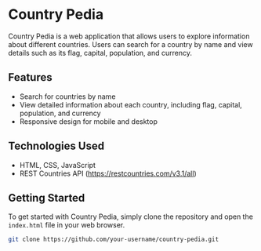 # Country Pedia

Country Pedia is a web application that allows users to explore information about different countries. Users can search for a country by name and view details such as its flag, capital, population, and currency.

## Features

- Search for countries by name
- View detailed information about each country, including flag, capital, population, and currency
- Responsive design for mobile and desktop

## Technologies Used

- HTML, CSS, JavaScript
- REST Countries API (https://restcountries.com/v3.1/all)

## Getting Started

To get started with Country Pedia, simply clone the repository and open the `index.html` file in your web browser.

```bash
git clone https://github.com/your-username/country-pedia.git
